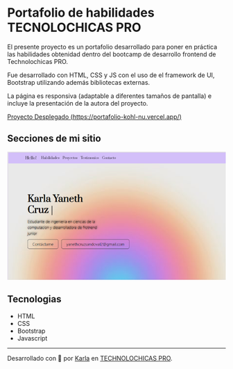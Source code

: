 # Portafolio de habilidades TECNOLOCHICAS PRO

El presente proyecto es un portafolio desarrollado para poner en práctica las habilidades obtenidad dentro del bootcamp de desarrollo frontend de Technolochicas PRO.

Fue desarrollado con HTML, CSS y JS con el uso de el framework de UI, Bootstrap utilizando además bibliotecas externas.

La página es responsiva (adaptable a diferentes tamaños de pantalla) e incluye la presentación de la autora del proyecto.

[Proyecto Desplegado (https://portafolio-kohl-nu.vercel.app/)](https://portafolio-kohl-nu.vercel.app/)

## Secciones de mi sitio 

![Presentación](assets/readme/p2.png)

## Tecnologias 

* HTML
* CSS
* Bootstrap
* Javascript

---

Desarrollado con 💜 por [Karla](https://www.instagram.com/yan_crsl//) en [TECHNOLOCHICAS PRO](https://tecnolochicas.mx/).

